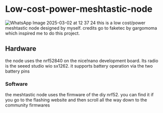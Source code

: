 # Low-cost-power-meshtastic-node
![WhatsApp Image 2025-03-02 at 12 37 24](https://github.com/user-attachments/assets/25dc3d5c-e13f-4985-b785-01c08ffc610e)
this is a low cost/power meshtastic node designed by myself. credits go to faketec by gargomoma which inspired me to do this project. 
## Hardware
the node uses the nrf52840 on the nice!nano development board. Its radio is the seeed studio wio sx1262. it supports battery operation via the two battery pins
### Software
the meshtastic node uses the firmware of the diy nrf52. you can find it if you go to the flashing website and then scroll all the way down to the community firmwares



